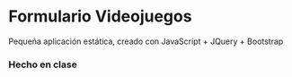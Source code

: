 # Formulario Videojuegos
<p>Pequeña aplicación estática, creado con JavaScript + JQuery + Bootstrap</p>
<h3>Hecho en clase</h3>
